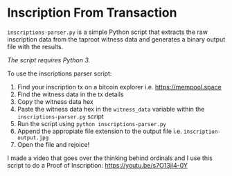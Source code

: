 # Inscription From Transaction

`inscriptions-parser.py` is a simple Python script that extracts the raw inscription data from the taproot witness data and generates a binary output file with the results.

*The script requires Python 3.*

To use the inscriptions parser script:

1. Find your inscription tx on a bitcoin explorer i.e. https://mempool.space
2. Find the witness data in the tx details
3. Copy the witness data hex
4. Paste the witness data hex in the `witness_data` variable within the `inscriptions-parser.py` script
5. Run the script using `python inscriptions-parser.py`
6. Append the appropiate file extension to the output file i.e. `inscription-output.jpg`
7. Open the file and rejoice!

I made a video that goes over the thinking behind ordinals and I use this script to do a Proof of Inscription: https://youtu.be/s7O13il4-0Y